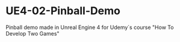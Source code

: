 # UE4-02-Pinball-Demo
Pinball demo made in Unreal Engine 4 for Udemy´s course "How To Develop Two Games"
